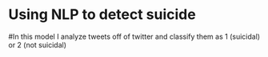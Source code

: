 # Using NLP to detect suicide
#In this model I analyze tweets off of twitter and classify them as 1 (suicidal) or 2 (not suicidal) 
